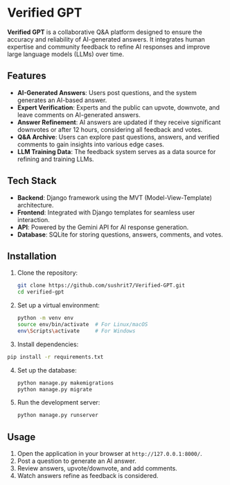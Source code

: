 # Verified GPT  

**Verified GPT** is a collaborative Q&A platform designed to ensure the accuracy and reliability of AI-generated answers. It integrates human expertise and community feedback to refine AI responses and improve large language models (LLMs) over time.  

## Features  
- **AI-Generated Answers**: Users post questions, and the system generates an AI-based answer.  
- **Expert Verification**: Experts and the public can upvote, downvote, and leave comments on AI-generated answers.  
- **Answer Refinement**: AI answers are updated if they receive significant downvotes or after 12 hours, considering all feedback and votes.  
- **Q&A Archive**: Users can explore past questions, answers, and verified comments to gain insights into various edge cases.  
- **LLM Training Data**: The feedback system serves as a data source for refining and training LLMs.  

## Tech Stack  
- **Backend**: Django framework using the MVT (Model-View-Template) architecture.  
- **Frontend**: Integrated with Django templates for seamless user interaction.  
- **API**: Powered by the Gemini API for AI response generation.  
- **Database**: SQLite for storing questions, answers, comments, and votes.  

## Installation  
1. Clone the repository:  
   ```bash  
   git clone https://github.com/sushrit7/Verified-GPT.git
   cd verified-gpt  
    ```

2. Set up a virtual environment:
   ```bash
   python -m venv env
   source env/bin/activate  # For Linux/macOS
   env\Scripts\activate     # For Windows
    ```
3. Install dependencies:
  ```bash
  pip install -r requirements.txt
  ```
4. Set up the database:
   ```bash
   python manage.py makemigrations
   python manage.py migrate
   ```
5. Run the development server:
   ```bash
   python manage.py runserver
   ```
## Usage  
1. Open the application in your browser at `http://127.0.0.1:8000/`.  
2. Post a question to generate an AI answer.  
3. Review answers, upvote/downvote, and add comments.  
4. Watch answers refine as feedback is considered.  
